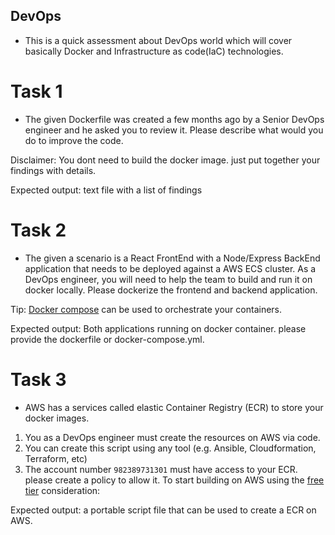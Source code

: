 ## DevOps

- This is a quick assessment about DevOps world which will cover basically Docker and Infrastructure as code(IaC) technologies.

# Task 1

- The given Dockerfile was created a few months ago by a Senior DevOps engineer and he asked you to review it.
Please describe what would you do to improve the code.

Disclaimer: You dont need to build the docker image. just put together your findings with details.

Expected output: text file with a list of findings

# Task 2

- The given a scenario is a React FrontEnd with a Node/Express BackEnd application that needs to be deployed against a AWS ECS cluster.
As a DevOps engineer, you will need to help the team to build and run it on docker locally. Please dockerize the frontend and backend  application.

Tip: [Docker compose](https://docs.docker.com/compose/) can be used to orchestrate your containers.

Expected output: Both applications running on docker container. please provide the dockerfile or docker-compose.yml. 

# Task 3

- AWS has a services called elastic Container Registry (ECR) to store your docker images.
 1. You as a DevOps engineer must create the resources on AWS via code.
 2. You can create this script using any tool (e.g. Ansible, Cloudformation, Terraform, etc)
 3. The account number `982389731301` must have access to your ECR. please create a policy to allow it.
 To start building on AWS using the [free tier](https://aws.amazon.com/free/?all-free-tier.sort-by=item.additionalFields.SortRank&all-free-tier.sort-order=asc&awsf.Free%20Tier%20Types=*all&awsf.Free%20Tier%20Categories=*all)
consideration:

Expected output: a portable script file that can be used to create a ECR on AWS.
